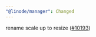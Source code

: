 ```yaml
---
"@linode/manager": Changed
---
```


rename scale up to resize ([#10193](https://github.com/linode/manager/pull/10193))
